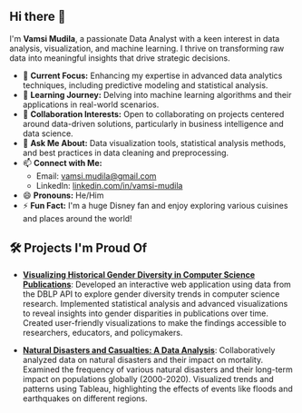 ## Hi there 👋

I'm **Vamsi Mudila**, a passionate Data Analyst with a keen interest in data analysis, visualization, and machine learning. I thrive on transforming raw data into meaningful insights that drive strategic decisions.

- 🔭 **Current Focus:** Enhancing my expertise in advanced data analytics techniques, including predictive modeling and statistical analysis.
- 🌱 **Learning Journey:** Delving into machine learning algorithms and their applications in real-world scenarios.
- 👯 **Collaboration Interests:** Open to collaborating on projects centered around data-driven solutions, particularly in business intelligence and data science.
- 💬 **Ask Me About:** Data visualization tools, statistical analysis methods, and best practices in data cleaning and preprocessing.
- 📫 **Connect with Me:**
  - Email: [vamsi.mudila@gmail.com](mailto:vamsi.mudila@gmail.com)
  - LinkedIn: [linkedin.com/in/vamsi-mudila](https://www.linkedin.com/in/vamsi-mudila)
- 😄 **Pronouns:** He/Him
- ⚡ **Fun Fact:** I'm a huge Disney fan and enjoy exploring various cuisines and places around the world!

## 🛠️ Projects I'm Proud Of
- **[Visualizing Historical Gender Diversity in Computer Science Publications](https://github.com/Vamsi-Mudila/Gender-Diversity-CS)**: Developed an interactive web application using data from the DBLP API to explore gender diversity trends in computer science research. Implemented statistical analysis and advanced visualizations to reveal insights into gender disparities in publications over time. Created user-friendly visualizations to make the findings accessible to researchers, educators, and policymakers.

- **[Natural Disasters and Casualties: A Data Analysis](https://github.com/Vamsi-Mudila/Natural-Disasters-Analysis)**: Collaboratively analyzed data on natural disasters and their impact on mortality. Examined the frequency of various natural disasters and their long-term impact on populations globally (2000-2020). Visualized trends and patterns using Tableau, highlighting the effects of events like floods and earthquakes on different regions.
  
<!--
**Vamsi-Mudila/Vamsi-Mudila** is a ✨ special ✨ repository because its `README.md` (this file) appears on your GitHub profile.
-->
